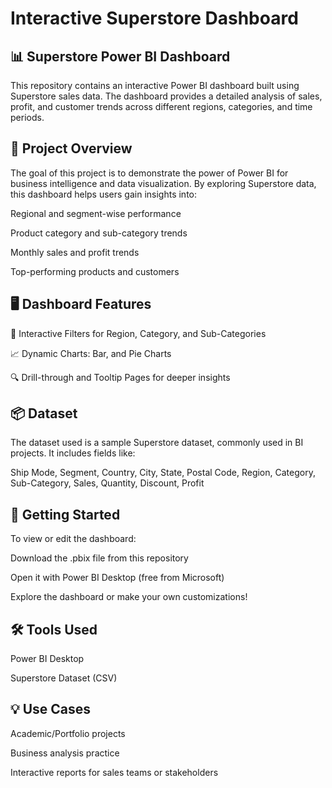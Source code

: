 # Interactive Superstore Dashboard
## 📊 Superstore Power BI Dashboard
This repository contains an interactive Power BI dashboard built using Superstore sales data. The dashboard provides a detailed analysis of sales, profit, and customer trends across different regions, categories, and time periods.

## 🧾 Project Overview
The goal of this project is to demonstrate the power of Power BI for business intelligence and data visualization. By exploring Superstore data, this dashboard helps users gain insights into:

Regional and segment-wise performance

Product category and sub-category trends

Monthly sales and profit trends

Top-performing products and customers

## 🖥️ Dashboard Features
📍 Interactive Filters for Region, Category, and Sub-Categories

📈 Dynamic Charts: Bar, and Pie Charts

🔍 Drill-through and Tooltip Pages for deeper insights

## 📦 Dataset
The dataset used is a sample Superstore dataset, commonly used in BI projects. It includes fields like:

Ship Mode,  Segment,  Country,  	City,  	State,	Postal Code,
Region,  	Category,  	Sub-Category,  Sales,  Quantity,  Discount, 	 Profit 

## 🚀 Getting Started
To view or edit the dashboard:

Download the .pbix file from this repository

Open it with Power BI Desktop (free from Microsoft)

Explore the dashboard or make your own customizations!

## 🛠️ Tools Used
Power BI Desktop

Superstore Dataset (CSV)


## 💡 Use Cases
Academic/Portfolio projects

Business analysis practice

Interactive reports for sales teams or stakeholders
